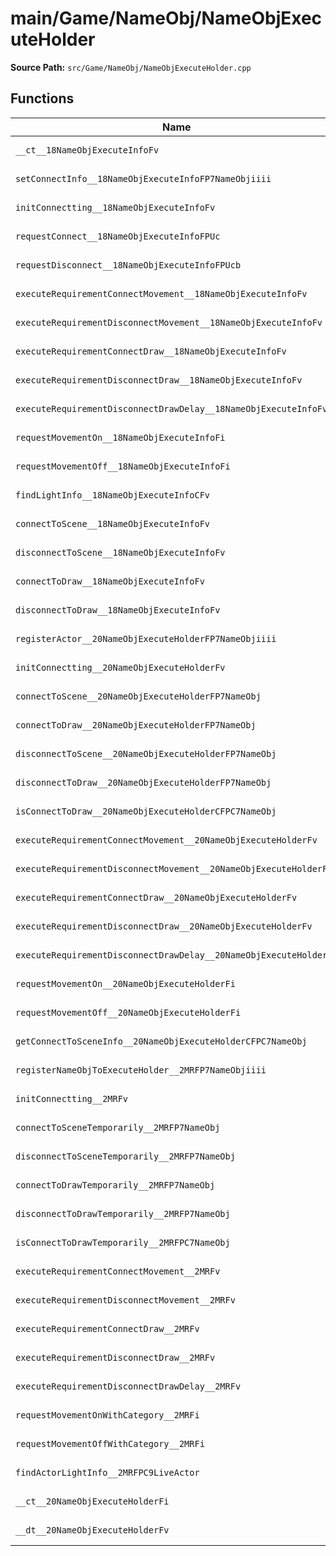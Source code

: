 # main/Game/NameObj/NameObjExecuteHolder

**Source Path:** `src/Game/NameObj/NameObjExecuteHolder.cpp`

## Functions

| Name | Address | Match % |
|------|---------|---------|
| `__ct__18NameObjExecuteInfoFv` | `0x80262160` | :white_check_mark: (100.0%) |
| `setConnectInfo__18NameObjExecuteInfoFP7NameObjiiii` | `0x8026218C` | :white_check_mark: (100.0%) |
| `initConnectting__18NameObjExecuteInfoFv` | `0x80262260` | :white_check_mark: (100.0%) |
| `requestConnect__18NameObjExecuteInfoFPUc` | `0x802622D4` | :white_check_mark: (100.0%) |
| `requestDisconnect__18NameObjExecuteInfoFPUcb` | `0x80262330` | :white_check_mark: (100.0%) |
| `executeRequirementConnectMovement__18NameObjExecuteInfoFv` | `0x80262398` | :white_check_mark: (100.0%) |
| `executeRequirementDisconnectMovement__18NameObjExecuteInfoFv` | `0x802623AC` | :white_check_mark: (100.0%) |
| `executeRequirementConnectDraw__18NameObjExecuteInfoFv` | `0x802623C0` | :white_check_mark: (100.0%) |
| `executeRequirementDisconnectDraw__18NameObjExecuteInfoFv` | `0x802623D4` | :white_check_mark: (100.0%) |
| `executeRequirementDisconnectDrawDelay__18NameObjExecuteInfoFv` | `0x802623E8` | :white_check_mark: (100.0%) |
| `requestMovementOn__18NameObjExecuteInfoFi` | `0x802623FC` | :white_check_mark: (100.0%) |
| `requestMovementOff__18NameObjExecuteInfoFi` | `0x8026241C` | :white_check_mark: (100.0%) |
| `findLightInfo__18NameObjExecuteInfoCFv` | `0x8026243C` | :white_check_mark: (100.0%) |
| `connectToScene__18NameObjExecuteInfoFv` | `0x80262484` | :white_check_mark: (100.0%) |
| `disconnectToScene__18NameObjExecuteInfoFv` | `0x80262500` | :x: (96.8%) |
| `connectToDraw__18NameObjExecuteInfoFv` | `0x8026257C` | :white_check_mark: (100.0%) |
| `disconnectToDraw__18NameObjExecuteInfoFv` | `0x802625FC` | :white_check_mark: (100.0%) |
| `registerActor__20NameObjExecuteHolderFP7NameObjiiii` | `0x8026267C` | :white_check_mark: (100.0%) |
| `initConnectting__20NameObjExecuteHolderFv` | `0x802626D8` | :x: (95.7%) |
| `connectToScene__20NameObjExecuteHolderFP7NameObj` | `0x80262734` | :white_check_mark: (100.0%) |
| `connectToDraw__20NameObjExecuteHolderFP7NameObj` | `0x80262778` | :white_check_mark: (100.0%) |
| `disconnectToScene__20NameObjExecuteHolderFP7NameObj` | `0x802627BC` | :white_check_mark: (100.0%) |
| `disconnectToDraw__20NameObjExecuteHolderFP7NameObj` | `0x80262804` | :white_check_mark: (100.0%) |
| `isConnectToDraw__20NameObjExecuteHolderCFPC7NameObj` | `0x8026284C` | :white_check_mark: (100.0%) |
| `executeRequirementConnectMovement__20NameObjExecuteHolderFv` | `0x8026288C` | :x: (87.1%) |
| `executeRequirementDisconnectMovement__20NameObjExecuteHolderFv` | `0x802628FC` | :x: (87.1%) |
| `executeRequirementConnectDraw__20NameObjExecuteHolderFv` | `0x8026296C` | :x: (87.1%) |
| `executeRequirementDisconnectDraw__20NameObjExecuteHolderFv` | `0x802629DC` | :x: (87.1%) |
| `executeRequirementDisconnectDrawDelay__20NameObjExecuteHolderFv` | `0x80262A4C` | :x: (87.1%) |
| `requestMovementOn__20NameObjExecuteHolderFi` | `0x80262ABC` | :x: (96.0%) |
| `requestMovementOff__20NameObjExecuteHolderFi` | `0x80262B20` | :x: (96.0%) |
| `getConnectToSceneInfo__20NameObjExecuteHolderCFPC7NameObj` | `0x80262B84` | :white_check_mark: (100.0%) |
| `registerNameObjToExecuteHolder__2MRFP7NameObjiiii` | `0x80262BA8` | :white_check_mark: (100.0%) |
| `initConnectting__2MRFv` | `0x80262C0C` | :white_check_mark: (100.0%) |
| `connectToSceneTemporarily__2MRFP7NameObj` | `0x80262C38` | :white_check_mark: (100.0%) |
| `disconnectToSceneTemporarily__2MRFP7NameObj` | `0x80262C74` | :white_check_mark: (100.0%) |
| `connectToDrawTemporarily__2MRFP7NameObj` | `0x80262CB0` | :white_check_mark: (100.0%) |
| `disconnectToDrawTemporarily__2MRFP7NameObj` | `0x80262CEC` | :white_check_mark: (100.0%) |
| `isConnectToDrawTemporarily__2MRFPC7NameObj` | `0x80262D28` | :white_check_mark: (100.0%) |
| `executeRequirementConnectMovement__2MRFv` | `0x80262D64` | :white_check_mark: (100.0%) |
| `executeRequirementDisconnectMovement__2MRFv` | `0x80262D90` | :white_check_mark: (100.0%) |
| `executeRequirementConnectDraw__2MRFv` | `0x80262DBC` | :white_check_mark: (100.0%) |
| `executeRequirementDisconnectDraw__2MRFv` | `0x80262DE8` | :white_check_mark: (100.0%) |
| `executeRequirementDisconnectDrawDelay__2MRFv` | `0x80262E14` | :white_check_mark: (100.0%) |
| `requestMovementOnWithCategory__2MRFi` | `0x80262E40` | :white_check_mark: (100.0%) |
| `requestMovementOffWithCategory__2MRFi` | `0x80262E7C` | :white_check_mark: (100.0%) |
| `findActorLightInfo__2MRFPC9LiveActor` | `0x80262EB8` | :white_check_mark: (100.0%) |
| `__ct__20NameObjExecuteHolderFi` | `0x80262EF8` | :white_check_mark: (100.0%) |
| `__dt__20NameObjExecuteHolderFv` | `0x80262F94` | :white_check_mark: (100.0%) |